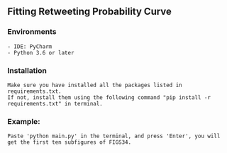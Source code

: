## Fitting Retweeting Probability Curve

### Environments
    - IDE: PyCharm
    - Python 3.6 or later

### Installation
    Make sure you have installed all the packages listed in requirements.txt. 
    If not, install them using the following command "pip install -r requirements.txt" in terminal.

### Example:
    Paste 'python main.py' in the terminal, and press 'Enter', you will get the first ten subfigures of FIGS34.
